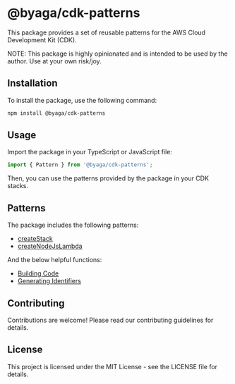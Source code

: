 # @byaga/cdk-patterns

This package provides a set of reusable patterns for the AWS Cloud Development Kit (CDK).

NOTE: This package is highly opinionated and is intended to be used by the author. Use at your own risk/joy.

## Installation

To install the package, use the following command:

```bash
npm install @byaga/cdk-patterns
```

## Usage

Import the package in your TypeScript or JavaScript file:

```typescript
import { Pattern } from '@byaga/cdk-patterns';
```

Then, you can use the patterns provided by the package in your CDK stacks.

## Patterns

The package includes the following patterns:

- [createStack](./src/create-stack.md)
- [createNodeJsLambda](./src/create-nodejs-lambda.md)

And the below helpful functions:

- [Building Code](./src/build-code.md)
- [Generating Identifiers](./src/generate-identifier.md)

## Contributing

Contributions are welcome! Please read our contributing guidelines for details.

## License

This project is licensed under the MIT License - see the LICENSE file for details.